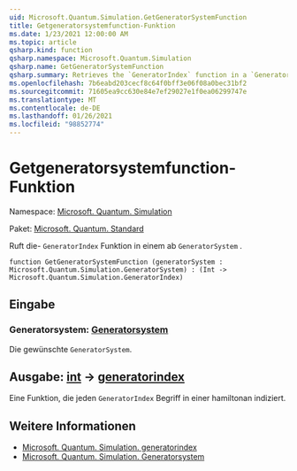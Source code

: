 ```yaml
---
uid: Microsoft.Quantum.Simulation.GetGeneratorSystemFunction
title: Getgeneratorsystemfunction-Funktion
ms.date: 1/23/2021 12:00:00 AM
ms.topic: article
qsharp.kind: function
qsharp.namespace: Microsoft.Quantum.Simulation
qsharp.name: GetGeneratorSystemFunction
qsharp.summary: Retrieves the `GeneratorIndex` function in a `GeneratorSystem`.
ms.openlocfilehash: 7b6eabd203cecf8c64f0bff3e06f08a0bec31bf2
ms.sourcegitcommit: 71605ea9cc630e84e7ef29027e1f0ea06299747e
ms.translationtype: MT
ms.contentlocale: de-DE
ms.lasthandoff: 01/26/2021
ms.locfileid: "98852774"
---
```

# <a name="getgeneratorsystemfunction-function"></a>Getgeneratorsystemfunction-Funktion

Namespace: [Microsoft. Quantum. Simulation](xref:Microsoft.Quantum.Simulation)

Paket: [Microsoft. Quantum. Standard](https://nuget.org/packages/Microsoft.Quantum.Standard)


Ruft die- `GeneratorIndex` Funktion in einem ab `GeneratorSystem` .

```qsharp
function GetGeneratorSystemFunction (generatorSystem : Microsoft.Quantum.Simulation.GeneratorSystem) : (Int -> Microsoft.Quantum.Simulation.GeneratorIndex)
```


## <a name="input"></a>Eingabe

### <a name="generatorsystem--generatorsystem"></a>Generatorsystem: [Generatorsystem](xref:Microsoft.Quantum.Simulation.GeneratorSystem)

Die gewünschte `GeneratorSystem`.



## <a name="output--int---generatorindex"></a>Ausgabe: [int](xref:microsoft.quantum.lang-ref.int) -> [generatorindex](xref:Microsoft.Quantum.Simulation.GeneratorIndex)

Eine Funktion, die jeden `GeneratorIndex` Begriff in einer hamiltonan indiziert.

## <a name="see-also"></a>Weitere Informationen

- [Microsoft. Quantum. Simulation. generatorindex](xref:Microsoft.Quantum.Simulation.GeneratorIndex)
- [Microsoft. Quantum. Simulation. Generatorsystem](xref:Microsoft.Quantum.Simulation.GeneratorSystem)